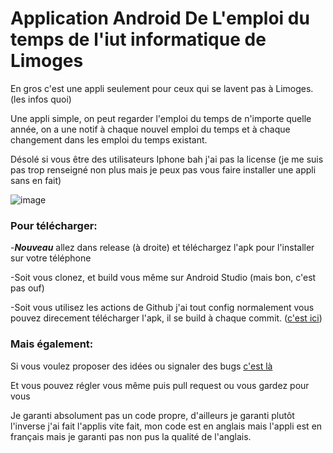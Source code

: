 # Application Android De L'emploi du temps de l'iut informatique de Limoges

En gros c'est une appli seulement pour ceux qui se lavent pas à Limoges. (les infos quoi)

Une appli simple, on peut regarder l'emploi du temps de n'importe quelle année, on a une notif à chaque nouvel emploi du temps et à chaque changement dans les emploi du temps existant.

Désolé si vous être des utilisateurs Iphone bah j'ai pas la license (je me suis pas trop renseigné non plus mais je peux pas vous faire installer une appli sans en fait)



![image](https://user-images.githubusercontent.com/62765231/193993208-35341645-2c1e-4858-b48e-671be7254b97.png)


### Pour télécharger:
  -**_Nouveau_** allez dans release (à droite) et téléchargez l'apk pour l'installer sur votre téléphone

  -Soit vous clonez, et build vous même sur Android Studio (mais bon, c'est pas ouf)
  
  -Soit vous utilisez les actions de Github j'ai tout config normalement vous pouvez direcement télécharger l'apk, il se build à chaque commit. ([c'est ici](https://github.com/TimoMet/Emploi-du-temps-IUT-Limoges/actions))
 
 ### Mais également:
 
 Si vous voulez proposer des idées ou signaler des bugs [c'est là](https://github.com/TimoMet/Emploi-du-temps-IUT-Limoges/issues)
 
 Et vous pouvez régler vous même puis pull request ou vous gardez pour vous
 
 Je garanti absolument pas un code propre, d'ailleurs je garanti plutôt l'inverse j'ai fait l'applis vite fait, mon code est en anglais mais l'appli est en français mais je garanti pas non pus la qualité de l'anglais.
 
